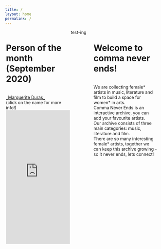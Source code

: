 ```yaml
---
title: /
layout: home
permalink: /
---
```


<html>
<div style="float: left; width: 210px; height: 100%; margin: 3px;">
  
# Person of the month (September 2020)
<br/>
<a href="https://en.wikipedia.org/wiki/Marguerite_Duras" target="iframe_person">
_Marguerite Duras_
</a>
<br/>
(click on the name for more info!)
<iframe width="100%" height="440px;" frameborder="0" name="iframe_person" allowfullscreen src="https://lh3.googleusercontent.com/pw/ACtC-3fqQeH_Szupw-xfguVev5NKEYI9V3w_3elKJAYc1MxbhqT-uGzN36bDrxGufYiRbBaS-SEK3knIgXVViSmJ6zZQ5IOyCFELlAkb7Ye-XKdeQS9fhWZLBtXoGZEPFmFOWq3c_vzWsYGMOunfFAyD4Gw=w308-h434-no">
</iframe>

</div>

<div style="float: right; width: 210px; height: 100%; margin: 3px;">
  
# Welcome to comma never ends!
<br/>
We are collecting female* artists in music, literature and film to build a space for women* in arts. <br/>
Comma Never Ends is an interactive archive, you can add your favourite artists. <br/>
Our archive consists of three main categories: music, literature and film. <br/>
There are so many interesting female* artists, together we can keep this archive growing - so it never ends, lets connect! <br/>
</div>



test-ing
<br/>

</html>
